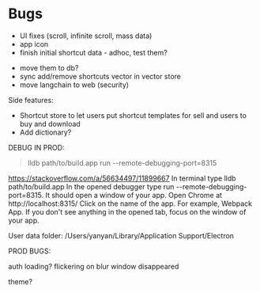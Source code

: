 # Bugs

* UI fixes (scroll, infinite scroll, mass data)
* app icon
* finish initial shortcut data - adhoc, test them?
<!-- * infinity scroll -->
* move them to db?
* sync add/remove shortcuts vector in vector store
* move langchain to web (security)

Side features:

* Shortcut store to let users put shortcut templates for sell and users to buy and download
* Add dictionary?

DEBUG IN PROD:
> lldb path/to/build.app
> run --remote-debugging-port=8315

https://stackoverflow.com/a/56634497/11899667
In terminal type lldb path/to/build.app
In the opened debugger type run --remote-debugging-port=8315. It should open a window of your app.
Open Chrome at http://localhost:8315/
Click on the name of the app. For example, Webpack App.
If you don't see anything in the opened tab, focus on the window of your app.

User data folder: /Users/yanyan/Library/Application Support/Electron

PROD BUGS:

auth loading? flickering
on blur window disappeared

theme?
